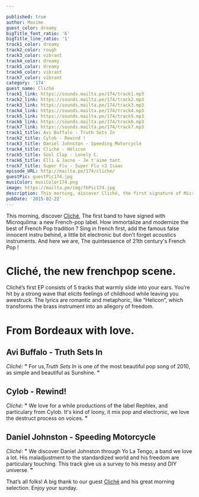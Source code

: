 ```yaml
---

published: true
author: Maxime
guest_color: dreamy
bigTitle_font_ratio: '6'
bigTitle_line_ratio: '1'
track1_color: dreamy
track2_color: rough
track3_color: vibrant
track4_color: dreamy
track5_color: dreamy
track6_color: vibrant
track7_color: vibrant
category: '174'
guest_name: Cliché
track1_link: https://sounds.mailta.pe/174/track1.mp3
track2_link: https://sounds.mailta.pe/174/track2.mp3
track3_link: https://sounds.mailta.pe/174/track3.mp3
track4_link: https://sounds.mailta.pe/174/track4.mp3
track5_link: https://sounds.mailta.pe/174/track5.mp3
track6_link: https://sounds.mailta.pe/174/track6.mp3
track7_link: https://sounds.mailta.pe/174/track7.mp3
track1_title: Avi Buffalo - Truth Sets In
track2_title: Cylob - Rewind !
track3_title: Daniel Johnston - Speeding Motorcycle
track4_title: Cliché - Hélicon
track5_title: Soul Clap - Lonely C.
track6_title: Elli & Jacno - Je t'aime tant
track7_title: Super Flu - Super Flu <3 Isaac
episode_URL: http://mailta.pe/174/cliche/
guestPic: guestPic174.jpg
musiColor: musiColor174.png
image: https://mailta.pe/img/fbPic174.jpg
description: This morning, discover Cliché, the first signature of Microqlima, a new great frenchpop label . How immortalize and modernize the best of French Pop tradition ? Sing in french first, add the famous false innocent instru behind, a little bit electronic but don't forget acoustics instruments. And here we are, The quintessence of 21th century's French Pop !
pubDate: '2015-02-22'
---
```


This morning, discover [Cliché](https://www.facebook.com/cliche.pop?_rdr), The first band to have signed with Microqulima: a new French-pop label. How immortalize and modernize the best of French Pop tradition ? Sing in french first, add the famous false innocent instru behind, a little bit electronic but don't forget acoustics instruments. And here we are, The quintessence of 21th century's French Pop ! 

# Cliché, the new frenchpop scene.

Cliché’s first EP consists of 5 tracks that warmly slide into your ears. You’re hit by a strong wave that elicits feelings of childhood while leaving you awestruck. The lyrics are romantic and metaphoric, like “Helicon”, which transforms the brass instrument into an allegory of freedom. 

# From Bordeaux with love.
 
## Avi Buffalo - Truth Sets In
_Cliché:_ **"** For us,_Truth Sets In_ is one of the most beautiful pop song of 2010, as simple and beautiful as Sunshine. **"** 
 
## Cylob - Rewind!
_Cliché:_ **"** We love for a while productions of the label Rephlex, and particulary from Cylob. It's kind of loony, it mix pop and electronic, we love the destruct process on voices. **"** 
 
## Daniel Johnston - Speeding Motorcycle
_Cliché:_ **"** We discover Daniel Johnston through Yo La Tengo, a band we love a lot. His maladjustment to the standardized world and his freedom are particulary touching. This track give us a survey to his messy and DIY universe. **"**  
 

That’s all folks! A big thank to our guest [Cliché](https://www.facebook.com/cliche.pop?_rdr) and his great morning selection. Enjoy your sunday.
